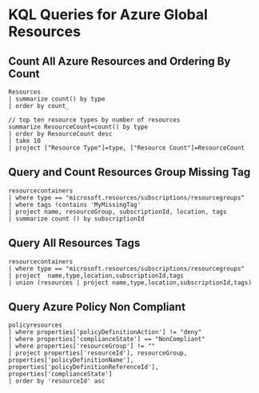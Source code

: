 # KQL Queries for Azure Global Resources

## Count All Azure Resources and Ordering By Count
```
Resources
| summarize count() by type 
| order by count_
```

```
// top ten resource types by number of resources
summarize ResourceCount=count() by type
| order by ResourceCount desc
| take 10
| project ["Resource Type"]=type, ["Resource Count"]=ResourceCount
```

## Query and Count Resources Group Missing Tag
```
resourcecontainers
| where type == "microsoft.resources/subscriptions/resourcegroups"
| where tags !contains 'MyMissingTag'
| project name, resourceGroup, subscriptionId, location, tags
| summarize count () by subscriptionId
```

## Query All Resources Tags
```
resourcecontainers
| where type == "microsoft.resources/subscriptions/resourcegroups"
| project  name,type,location,subscriptionId,tags
| union (resources | project name,type,location,subscriptionId,tags)
```

## Query Azure Policy Non Compliant
```
policyresources
| where properties['policyDefinitionAction'] != "deny"
| where properties['complianceState'] == "NonCompliant"
| where properties['resourceGroup'] != ""
| project properties['resourceId'], resourceGroup, properties['policyDefinitionName'], properties['policyDefinitionReferenceId'], properties['complianceState']
| order by 'resourceId' asc
```

